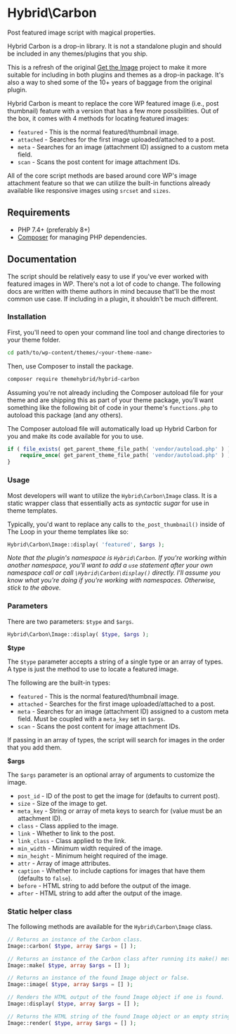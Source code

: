 # Hybrid\\Carbon

Post featured image script with magical properties.

Hybrid Carbon is a drop-in library.  It is not a standalone plugin and should be included in any themes/plugins that you ship.

This is a refresh of the original [Get the Image](https://github.com/justintadlock/get-the-image) project to make it more suitable for including in both plugins and themes as a drop-in package.  It's also a way to shed some of the 10+ years of baggage from the original plugin.

Hybrid Carbon is meant to replace the core WP featured image (i.e., post thumbnail) feature with a version that has a few more possibilities.  Out of the box, it comes with 4 methods for locating featured images:

* `featured` - This is the normal featured/thumbnail image.
* `attached` - Searches for the first image uploaded/attached to a post.
* `meta` - Searches for an image (attachment ID) assigned to a custom meta field.
* `scan` - Scans the post content for image attachment IDs.

All of the core script methods are based around core WP's image attachment feature so that we can utilize the built-in functions already available like responsive images using `srcset` and `sizes`.

## Requirements

* PHP 7.4+ (preferably 8+)
* [Composer](https://getcomposer.org/) for managing PHP dependencies.

## Documentation

The script should be relatively easy to use if you've ever worked with featured images in WP.  There's not a lot of code to change.  The following docs are written with theme authors in mind because that'll be the most common use case.  If including in a plugin, it shouldn't be much different.

### Installation

First, you'll need to open your command line tool and change directories to your theme folder.

```bash
cd path/to/wp-content/themes/<your-theme-name>
```

Then, use Composer to install the package.

```bash
composer require themehybrid/hybrid-carbon
```

Assuming you're not already including the Composer autoload file for your theme and are shipping this as part of your theme package, you'll want something like the following bit of code in your theme's `functions.php` to autoload this package (and any others).

The Composer autoload file will automatically load up Hybrid Carbon for you and make its code available for you to use.

```php
if ( file_exists( get_parent_theme_file_path( 'vendor/autoload.php' ) ) ) {
	require_once( get_parent_theme_file_path( 'vendor/autoload.php' ) );
}
```

### Usage

Most developers will want to utilize the `Hybrid\Carbon\Image` class.  It is a static wrapper class that essentially acts as _syntactic sugar_ for use in theme templates.

Typically, you'd want to replace any calls to `the_post_thumbnail()` inside of The Loop in your theme templates like so:

```php
Hybrid\Carbon\Image::display( 'featured', $args );
```

_Note that the plugin's namespace is `Hybrid\Carbon`.  If you're working within another namespace, you'll want to add a `use` statement after your own namespace call or call `\Hybrid\Carbon\display()` directly.  I'll assume you know what you're doing if you're working with namespaces.  Otherwise, stick to the above._

### Parameters

There are two parameters:  `$type` and `$args`.

```php
Hybrid\Carbon\Image::display( $type, $args );
```

**$type**

The `$type` parameter accepts a string of a single type or an array of types.  A type is just the method to use to locate a featured image.

The following are the built-in types:

* `featured` - This is the normal featured/thumbnail image.
* `attached` - Searches for the first image uploaded/attached to a post.
* `meta` - Searches for an image (attachment ID) assigned to a custom meta field. Must be coupled with a `meta_key` set in `$args`.
* `scan` - Scans the post content for image attachment IDs.

If passing in an array of types, the script will search for images in the order that you add them.

**$args**

The `$args` parameter is an optional array of arguments to customize the image.

* `post_id` - ID of the post to get the image for (defaults to current post).
* `size` - Size of the image to get.
* `meta_key` - String or array of meta keys to search for (value must be an attachment ID).
* `class` - Class applied to the image.
* `link` - Whether to link to the post.
* `link_class` - Class applied to the link.
* `min_width` - Minimum width required of the image.
* `min_height` - Minimum height required of the image.
* `attr` - Array of image attributes.
* `caption` - Whether to include captions for images that have them (defaults to `false`).
* `before` - HTML string to add before the output of the image.
* `after` - HTML string to add after the output of the image.

### Static helper class

The following methods are available for the `Hybrid\Carbon\Image` class.

```php
// Returns an instance of the Carbon class.
Image::carbon( $type, array $args = [] );

// Returns an instance of the Carbon class after running its make() method.
Image::make( $type, array $args = [] );

// Returns an instance of the found Image object or false.
Image::image( $type, array $args = [] );

// Renders the HTML output of the found Image object if one is found.
Image::display( $type, array $args = [] );

// Returns the HTML string of the found Image object or an empty string.
Image::render( $type, array $args = [] );
```
